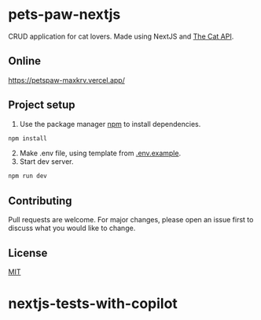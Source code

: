 # pets-paw-nextjs

CRUD application for cat lovers. Made using NextJS and [The Cat API](https://www.thecatapi.com/).

## Online

https://petspaw-maxkrv.vercel.app/

## Project setup

1. Use the package manager [npm](https://www.npmjs.com/) to install dependencies.
```bash
npm install
```
2. Make .env file, using template from [.env.example](https://github.com/maxkrv/pets-paw-nextjs/blob/main/.env.example).
3. Start dev server.
```bash
npm run dev
```

## Contributing

Pull requests are welcome. For major changes, please open an issue first
to discuss what you would like to change.

## License

[MIT](https://choosealicense.com/licenses/mit/)
# nextjs-tests-with-copilot
